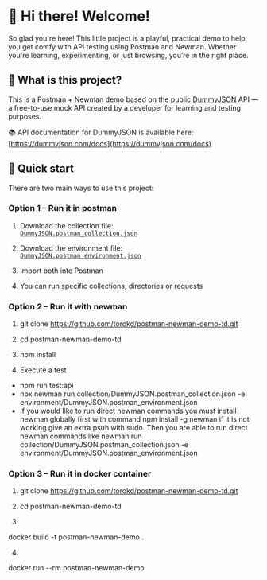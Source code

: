 # 👋 Hi there! Welcome!

So glad you're here! This little project is a playful, practical demo to help you get comfy with API testing using Postman and Newman. Whether you're learning, experimenting, or just browsing, you’re in the right place.

## 👀 What is this project?

This is a Postman + Newman demo based on the public [DummyJSON](https://dummyjson.com) API — a free-to-use mock API created by a developer for learning and testing purposes. 

📚 API documentation for DummyJSON is available here: [https://dummyjson.com/docs](https://dummyjson.com/docs)

## 🚀 Quick start

There are two main ways to use this project:

### Option 1 – Run it in postman

1. Download the collection file:  
   [`DummyJSON.postman_collection.json`](./collection/DummyJSON.postman_collection.json)

2. Download the environment file:  
   [`DummyJSON.postman_environment.json`](./environment/DummyJSON.postman_environment.json)

3. Import both into Postman

4. You can run specific collections, directories or requests

### Option 2 – Run it with newman

1. git clone https://github.com/torokd/postman-newman-demo-td.git

2. cd postman-newman-demo-td

3. npm install

4. Execute a test
- npm run test:api
- npx newman run collection/DummyJSON.postman_collection.json -e environment/DummyJSON.postman_environment.json
- If you would like to run direct newman commands you must install newman globally first with command npm install -g newman if it is not working give an extra psuh with sudo. Then you are able to run direct newman commands like 
newman run collection/DummyJSON.postman_collection.json -e environment/DummyJSON.postman_environment.json

### Option 3 – Run it in docker container

1. git clone https://github.com/torokd/postman-newman-demo-td.git

2. cd postman-newman-demo-td

3. ```bash
docker build -t postman-newman-demo .

4. ```bash
docker run --rm postman-newman-demo
